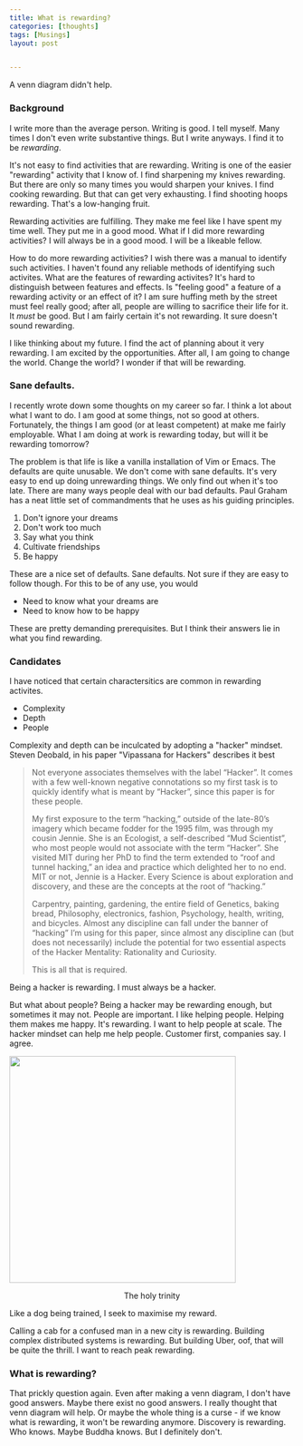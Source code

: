 ```yaml
---
title: What is rewarding?
categories: [thoughts]
tags: [Musings]
layout: post


---
```


A venn diagram didn't help.

### Background

I write more than the average person. Writing is good. I tell myself. Many times I don't even write substantive things. But I write anyways. I find it to be _rewarding_.

It's not easy to find activities that are rewarding. Writing is one of the easier "rewarding" activity that I know of. I find sharpening my knives rewarding. But there are only so many times you would sharpen your knives. I find cooking rewarding. But that can get very exhausting. I find shooting hoops rewarding. That's a low-hanging fruit. 

Rewarding activities are fulfilling. They make me feel like I have spent my time well. They put me in a good mood. What if I did more rewarding activities? I will always be in a good mood. I will be a likeable fellow. 

How to do more rewarding activities? I wish there was a manual to identify such activities. I haven't found any reliable methods of identifying such activites. What are the features of rewarding activites? It's hard to distinguish between features and effects. Is "feeling good" a feature of a rewarding activity or an effect of it? I am sure huffing meth by the street must feel really good; after all, people are willing to sacrifice their life for it. It _must_ be good. But I am fairly certain it's not rewarding. It sure doesn't sound rewarding. 

I like thinking about my future. I find the act of planning about it very rewarding. I am excited by the opportunities. After all, I am going to change the world. Change the world? I wonder if that will be rewarding. 

### Sane defaults.

I recently wrote down some thoughts on my career so far. I think a lot about what I want to do. I am good at some things, not so good at others. Fortunately, the things I am good (or at least competent) at make me fairly employable. What I am doing at work is rewarding today, but will it be rewarding tomorrow? 

The problem is that life is like a vanilla installation of Vim or Emacs. The defaults are quite unusable. We don't come with sane defaults. It's very easy to end up doing unrewarding things. We only find out when it's too late. There are many ways people deal with our bad defaults. Paul Graham has a neat little set of commandments that he uses as his guiding principles. 

1. Don't ignore your dreams
2. Don't work too much
3. Say what you think
4. Cultivate friendships
5. Be happy

These are a nice set of defaults. Sane defaults. Not sure if they are easy to follow though. For this to be of any use, you would

- Need to know what your dreams are
- Need to know how to be happy

These are pretty demanding prerequisites. But I think their answers lie in what you find rewarding. 

### Candidates

I have noticed that certain charactersitics are common in rewarding activites. 

- Complexity
- Depth
- People

Complexity and depth can be inculcated by adopting a "hacker" mindset. Steven Deobald, in his paper "Vipassana for Hackers" describes it best

>Not everyone associates themselves with the label “Hacker”. It comes with a few well-known negative connotations so my first task is to quickly identify what is meant by “Hacker”, since this paper is for these people.
>
>My first exposure to the term “hacking,” outside of the late-80’s imagery which became fodder for the 1995 film, was through my cousin Jennie. She is an Ecologist, a self-described “Mud Scientist”, who most people would not associate with the term “Hacker”. She visited MIT during her PhD to find the term extended to “roof and tunnel hacking,” an idea and practice which delighted her to no end. MIT or not, Jennie is a Hacker. Every Science is about exploration and discovery, and these are the concepts at the root of “hacking.”
>
>Carpentry, painting, gardening, the entire field of Genetics, baking bread, Philosophy, electronics, fashion, Psychology, health, writing, and bicycles. Almost any discipline can fall under the banner of “hacking” I’m using for this paper, since almost any discipline can (but does not necessarily) include the potential for two essential aspects of the Hacker Mentality: Rationality and Curiosity.
>
>This is all that is required.

Being a hacker is rewarding. I must always be a hacker. 

But what about people? Being a hacker may be rewarding enough, but sometimes it may not. People are important. I like helping people. Helping them makes me happy. It's rewarding. I want to help people at scale. The hacker mindset can help me help people. Customer first, companies say. I agree.



<img src="https://i.imgur.com/P3S3O8r.png" height="400">

<p style="text-align:center"> The holy trinity</p>

Like a dog being trained, I seek to maximise my reward. 

Calling a cab for a confused man in a new city is rewarding. Building complex distributed systems is rewarding. But building Uber, oof, that will be quite the thrill. I want to reach peak rewarding. 

### What is rewarding?

That prickly question again. Even after making a venn diagram, I don't have good answers. Maybe there exist no good answers. I really thought that venn diagram will help. Or maybe the whole thing is a curse - if we know what is rewarding, it won't be rewarding anymore. Discovery is rewarding. Who knows. Maybe Buddha knows. But I definitely don't.